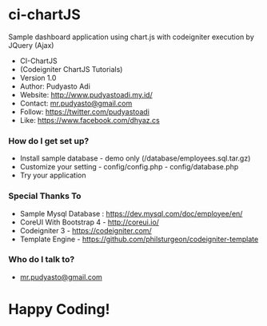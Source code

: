 # ci-chartJS
Sample dashboard application using chart.js with codeigniter
execution by JQuery (Ajax)

* CI-ChartJS
* (Codeigniter ChartJS Tutorials)
* Version 1.0
* Author: 	Pudyasto Adi
* Website: 	http://www.pudyastoadi.my.id/
* Contact: 	mr.pudyasto@gmail.com
* Follow: 	https://twitter.com/pudyastoadi
* Like: 	https://www.facebook.com/dhyaz.cs

### How do I get set up? ###

* Install sample database - demo only (/database/employees.sql.tar.gz)
* Customize your setting
      - config/config.php
      - config/database.php
* Try your application

### Special Thanks To ###
* Sample Mysql Database : https://dev.mysql.com/doc/employee/en/
* CoreUI With Bootstrap 4 - http://coreui.io/
* Codeigniter 3 - https://codeigniter.com/
* Template Engine - https://github.com/philsturgeon/codeigniter-template

### Who do I talk to? ###

* mr.pudyasto@gmail.com

# Happy Coding!
